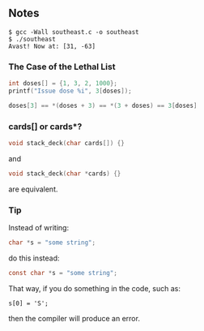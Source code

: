 ## Notes

```
$ gcc -Wall southeast.c -o southeast
$ ./southeast
Avast! Now at: [31, -63]
```

### The Case of the Lethal List

```C
int doses[] = {1, 3, 2, 1000};
printf("Issue dose %i", 3[doses]);
```

```C
doses[3] == *(doses + 3) == *(3 + doses) == 3[doses]
```

### cards[] or cards*?

```C
void stack_deck(char cards[]) {}
```
and
```C
void stack_deck(char *cards) {}
```
are equivalent.

### Tip

Instead of writing:  
```C
char *s = "some string";
```
do this instead:  
```C
const char *s = "some string";
```
That way, if you do something in the code, such as:  
```
s[0] = 'S';
```
then the compiler will produce an error.
